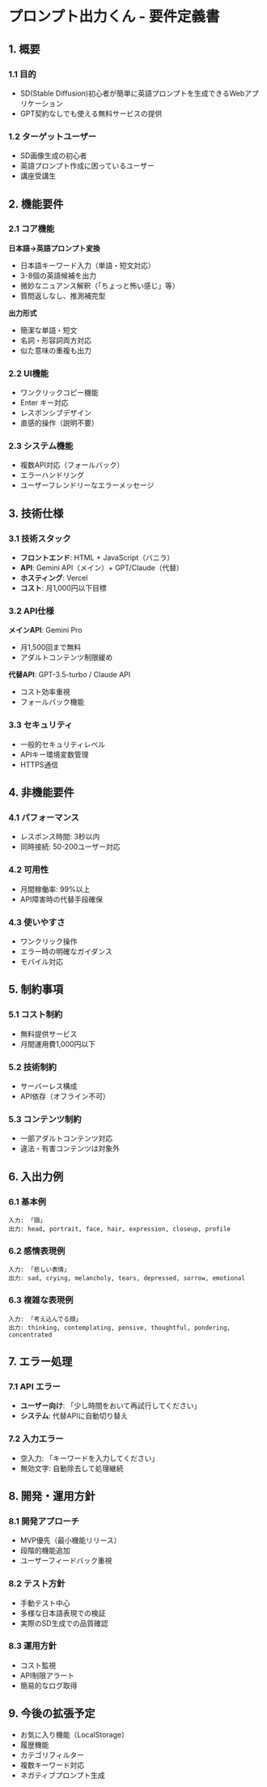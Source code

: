 # プロンプト出力くん - 要件定義書

## 1. 概要
### 1.1 目的
- SD(Stable Diffusion)初心者が簡単に英語プロンプトを生成できるWebアプリケーション
- GPT契約なしでも使える無料サービスの提供

### 1.2 ターゲットユーザー
- SD画像生成の初心者
- 英語プロンプト作成に困っているユーザー
- 講座受講生

## 2. 機能要件

### 2.1 コア機能
**日本語→英語プロンプト変換**
- 日本語キーワード入力（単語・短文対応）
- 3-8個の英語候補を出力
- 微妙なニュアンス解釈（「ちょっと怖い感じ」等）
- 質問返しなし、推測補完型

**出力形式**
- 簡潔な単語・短文
- 名詞・形容詞両方対応
- 似た意味の重複も出力

### 2.2 UI機能
- ワンクリックコピー機能
- Enter キー対応
- レスポンシブデザイン
- 直感的操作（説明不要）

### 2.3 システム機能
- 複数API対応（フォールバック）
- エラーハンドリング
- ユーザーフレンドリーなエラーメッセージ

## 3. 技術仕様

### 3.1 技術スタック
- **フロントエンド**: HTML + JavaScript（バニラ）
- **API**: Gemini API（メイン）+ GPT/Claude（代替）
- **ホスティング**: Vercel
- **コスト**: 月1,000円以下目標

### 3.2 API仕様
**メインAPI**: Gemini Pro
- 月1,500回まで無料
- アダルトコンテンツ制限緩め

**代替API**: GPT-3.5-turbo / Claude API
- コスト効率重視
- フォールバック機能

### 3.3 セキュリティ
- 一般的セキュリティレベル
- APIキー環境変数管理
- HTTPS通信

## 4. 非機能要件

### 4.1 パフォーマンス
- レスポンス時間: 3秒以内
- 同時接続: 50-200ユーザー対応

### 4.2 可用性
- 月間稼働率: 99%以上
- API障害時の代替手段確保

### 4.3 使いやすさ
- ワンクリック操作
- エラー時の明確なガイダンス
- モバイル対応

## 5. 制約事項

### 5.1 コスト制約
- 無料提供サービス
- 月間運用費1,000円以下

### 5.2 技術制約
- サーバーレス構成
- API依存（オフライン不可）

### 5.3 コンテンツ制約
- 一部アダルトコンテンツ対応
- 違法・有害コンテンツは対象外

## 6. 入出力例

### 6.1 基本例
```
入力: 「頭」
出力: head, portrait, face, hair, expression, closeup, profile
```

### 6.2 感情表現例
```
入力: 「悲しい表情」  
出力: sad, crying, melancholy, tears, depressed, sorrow, emotional
```

### 6.3 複雑な表現例
```
入力: 「考え込んでる顔」
出力: thinking, contemplating, pensive, thoughtful, pondering, concentrated
```

## 7. エラー処理

### 7.1 API エラー
- **ユーザー向け**: 「少し時間をおいて再試行してください」
- **システム**: 代替APIに自動切り替え

### 7.2 入力エラー  
- 空入力: 「キーワードを入力してください」
- 無効文字: 自動除去して処理継続

## 8. 開発・運用方針

### 8.1 開発アプローチ
- MVP優先（最小機能リリース）
- 段階的機能追加
- ユーザーフィードバック重視

### 8.2 テスト方針
- 手動テスト中心
- 多様な日本語表現での検証
- 実際のSD生成での品質確認

### 8.3 運用方針
- コスト監視
- API制限アラート
- 簡易的なログ取得

## 9. 今後の拡張予定
- お気に入り機能（LocalStorage）
- 履歴機能
- カテゴリフィルター
- 複数キーワード対応
- ネガティブプロンプト生成
